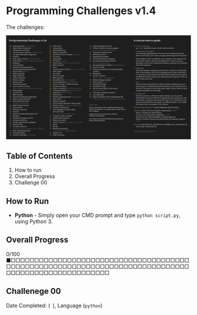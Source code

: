 # Programming Challenges v1.4 

The challenges:

![programming challenges list](https://github.com/EarlierMeat1/programming-challenges-v1.4/blob/master/images/Programming%20Challenges.jpg)

## Table of Contents
1. How to run
2. Overall Progress
3. Challenge 00

## How to Run

* <b>Python</b> - Simply open your CMD prompt and type `python script.py`, using Python 3. 

## Overall Progress
0/100
■□□□□□□□□□□□□□□□□□□□□□□□□□□□□□□□□□□□□□□□□□□□□□□□□□□□□□□□□□□□□□□□□□□□□□□□□□□□□□□□□□□□□□□□□□□□□□□□□□□□

## Challenege 00 
Date Completed: (` `), Language (`python`)

